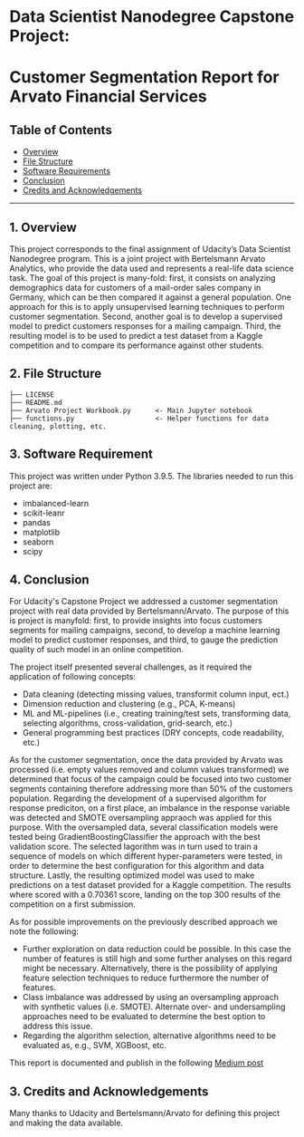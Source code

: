 # Data Scientist Nanodegree Capstone Project:
# Customer Segmentation Report for Arvato Financial Services


## Table of Contents

- [Overview](#overview)
- [File Structure](#files)
- [Software Requirements](#requirements)
- [Conclusion](#conclusion)
- [Credits and Acknowledgements](#credits)

***

## 1. Overview <a id='overview'></a>

This project corresponds to the final assignment of Udacity’s Data Scientist Nanodegree program. This is a joint project with Bertelsmann Arvato Analytics, who provide the data used and represents a real-life data science task. The goal of this project is many-fold: first, it consists on analyzing demographics data for customers of a mail-order sales company in Germany, which can be then compared it against a general population. One approach for this is to apply unsupervised learning techniques to perform customer segmentation. Second, another goal is to develop a supervised model to predict customers responses for a mailing campaign. Third, the resulting model is to be used to predict a test dataset from a Kaggle competition and to compare its performance against other students.

## 2. File Structure <a id='files'></a>

    ├── LICENSE
    ├── README.md           
    ├── Arvato Project Workbook.py      <- Main Jupyter notebook
    ├── functions.py                    <- Helper functions for data cleaning, plotting, etc.

## 3. Software Requirement <a id='requirements'></a>

This project was written under Python 3.9.5. The libraries needed to run this project are:

* imbalanced-learn
* scikit-leanr
* pandas
* matplotlib
* seaborn
* scipy

## 4. Conclusion <a id='conclusion'></a>

For Udacity's Capstone Project we addressed a customer segmentation project with real data provided by Bertelsmann/Arvato. The purpose of this is project is manyfold: first, to provide insights into focus customers segments for mailing campaigns, second, to develop a machine learning model to predict customer responses, and third, to gauge the prediction quality of such model in an online competition.

The project itself presented several challenges, as it required the application of following concepts:
* Data cleaning (detecting missing values, transformit column input, ect.)
* Dimension reduction and clustering (e.g., PCA, K-means)
* ML and ML-pipelines (i.e., creating training/test sets, transforming data, selecting algorithms, cross-validation, grid-search, etc.)
* General programming best practices (DRY concepts, code readability, etc.)

As for the customer segmentation, once the data provided by Arvato was processed (i.e. empty values removed and column values transformed) we determined that focus of the campaign could be focused into two customer segments containing therefore addressing more than 50% of the customers population. Regarding the development of a supervised algorithm for response prediciton, on a first place, an imbalance in the response variable was detected and  SMOTE oversampling appraoch was applied for this purpose. With the oversampled data, several classification models were tested being GradientBoostingClassifier the approach with the best validation score. The selected lagorithm was in turn used to train a sequence of models on which different hyper-parameters were tested, in order to determine the best configuration for this algorithm and data structure. Lastly, the resulting optimized model was used to make predictions on a test dataset provided for a Kaggle competition. The results where scored with a 0.70361 score, landing on the top 300 results of the competition on a first submission.

As for possible improvements on the previously described approach we note the following:
* Further exploration on data reduction could be possible. In this case the number of features is still high and some further analyses on this regard might be necessary. Alternatively, there is the possibility of applying feature selection techniques to reduce furthermore the number of features.
* Class imbalance was addressed by using an oversampling approach with synthetic values (i.e. SMOTE). Alternate over- and undersampling approaches need to be evaluated to determine the best option to address this issue.
* Regarding the algorithm selection, alternative algorithms need to be evaluated as, e.g., SVM, XGBoost, etc.

This report is documented and publish in the following [Medium post](https://emiliozamoranodeacha.medium.com/customer-segmentation-report-for-arvato-financial-services-49a7f83da333)

## 3. Credits and Acknowledgements <a id='creadits'></a>

Many thanks to Udacity and Bertelsmann/Arvato for defining this project and making the data available. 

